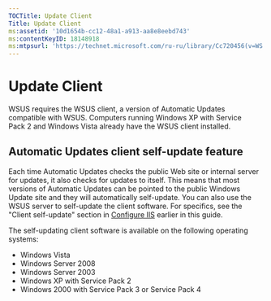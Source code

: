 ```yaml
---
TOCTitle: Update Client
Title: Update Client
ms:assetid: '10d1654b-cc12-48a1-a913-aa8e8eebd743'
ms:contentKeyID: 18148918
ms:mtpsurl: 'https://technet.microsoft.com/ru-ru/library/Cc720456(v=WS.10)'
---
```


Update Client
=============

WSUS requires the WSUS client, a version of Automatic Updates compatible with WSUS. Computers running Windows XP with Service Pack 2 and Windows Vista already have the WSUS client installed.

Automatic Updates client self-update feature
--------------------------------------------

Each time Automatic Updates checks the public Web site or internal server for updates, it also checks for updates to itself. This means that most versions of Automatic Updates can be pointed to the public Windows Update site and they will automatically self-update. You can also use the WSUS server to self-update the client software. For specifics, see the "Client self-update" section in [Configure IIS](https://technet.microsoft.com/0e8f0357-64cb-4de0-82c6-c2fb24295269) earlier in this guide.

The self-updating client software is available on the following operating systems:

-   Windows Vista
-   Windows Server 2008
-   Windows Server 2003
-   Windows XP with Service Pack 2
-   Windows 2000 with Service Pack 3 or Service Pack 4
